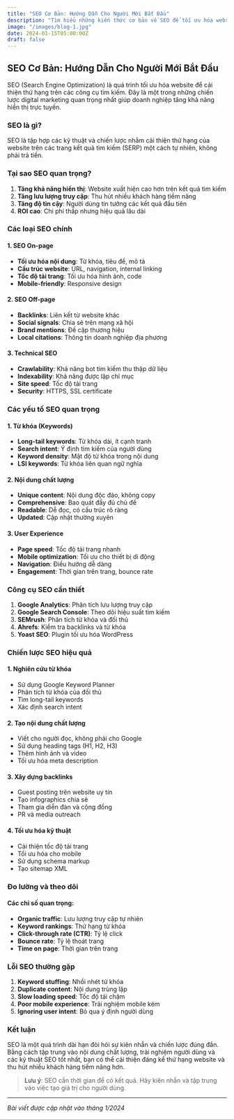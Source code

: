 ```yaml
---
title: "SEO Cơ Bản: Hướng Dẫn Cho Người Mới Bắt Đầu"
description: "Tìm hiểu những kiến thức cơ bản về SEO để tối ưu hóa website và tăng thứ hạng trên Google"
image: "/images/blog-1.jpg"
date: 2024-01-15T05:00:00Z
draft: false
---
```


## SEO Cơ Bản: Hướng Dẫn Cho Người Mới Bắt Đầu

SEO (Search Engine Optimization) là quá trình tối ưu hóa website để cải thiện thứ hạng trên các công cụ tìm kiếm. Đây là một trong những chiến lược digital marketing quan trọng nhất giúp doanh nghiệp tăng khả năng hiển thị trực tuyến.

### SEO là gì?

SEO là tập hợp các kỹ thuật và chiến lược nhằm cải thiện thứ hạng của website trên các trang kết quả tìm kiếm (SERP) một cách tự nhiên, không phải trả tiền.

### Tại sao SEO quan trọng?

1. **Tăng khả năng hiển thị**: Website xuất hiện cao hơn trên kết quả tìm kiếm
2. **Tăng lưu lượng truy cập**: Thu hút nhiều khách hàng tiềm năng
3. **Tăng độ tin cậy**: Người dùng tin tưởng các kết quả đầu tiên
4. **ROI cao**: Chi phí thấp nhưng hiệu quả lâu dài

### Các loại SEO chính

#### 1. SEO On-page
- **Tối ưu hóa nội dung**: Từ khóa, tiêu đề, mô tả
- **Cấu trúc website**: URL, navigation, internal linking
- **Tốc độ tải trang**: Tối ưu hóa hình ảnh, code
- **Mobile-friendly**: Responsive design

#### 2. SEO Off-page
- **Backlinks**: Liên kết từ website khác
- **Social signals**: Chia sẻ trên mạng xã hội
- **Brand mentions**: Đề cập thương hiệu
- **Local citations**: Thông tin doanh nghiệp địa phương

#### 3. Technical SEO
- **Crawlability**: Khả năng bot tìm kiếm thu thập dữ liệu
- **Indexability**: Khả năng được lập chỉ mục
- **Site speed**: Tốc độ tải trang
- **Security**: HTTPS, SSL certificate

### Các yếu tố SEO quan trọng

#### 1. Từ khóa (Keywords)
- **Long-tail keywords**: Từ khóa dài, ít cạnh tranh
- **Search intent**: Ý định tìm kiếm của người dùng
- **Keyword density**: Mật độ từ khóa trong nội dung
- **LSI keywords**: Từ khóa liên quan ngữ nghĩa

#### 2. Nội dung chất lượng
- **Unique content**: Nội dung độc đáo, không copy
- **Comprehensive**: Bao quát đầy đủ chủ đề
- **Readable**: Dễ đọc, có cấu trúc rõ ràng
- **Updated**: Cập nhật thường xuyên

#### 3. User Experience
- **Page speed**: Tốc độ tải trang nhanh
- **Mobile optimization**: Tối ưu cho thiết bị di động
- **Navigation**: Điều hướng dễ dàng
- **Engagement**: Thời gian trên trang, bounce rate

### Công cụ SEO cần thiết

1. **Google Analytics**: Phân tích lưu lượng truy cập
2. **Google Search Console**: Theo dõi hiệu suất tìm kiếm
3. **SEMrush**: Phân tích từ khóa và đối thủ
4. **Ahrefs**: Kiểm tra backlinks và từ khóa
5. **Yoast SEO**: Plugin tối ưu hóa WordPress

### Chiến lược SEO hiệu quả

#### 1. Nghiên cứu từ khóa
- Sử dụng Google Keyword Planner
- Phân tích từ khóa của đối thủ
- Tìm long-tail keywords
- Xác định search intent

#### 2. Tạo nội dung chất lượng
- Viết cho người đọc, không phải cho Google
- Sử dụng heading tags (H1, H2, H3)
- Thêm hình ảnh và video
- Tối ưu hóa meta description

#### 3. Xây dựng backlinks
- Guest posting trên website uy tín
- Tạo infographics chia sẻ
- Tham gia diễn đàn và cộng đồng
- PR và media outreach

#### 4. Tối ưu hóa kỹ thuật
- Cải thiện tốc độ tải trang
- Tối ưu hóa cho mobile
- Sử dụng schema markup
- Tạo sitemap XML

### Đo lường và theo dõi

#### Các chỉ số quan trọng:
- **Organic traffic**: Lưu lượng truy cập tự nhiên
- **Keyword rankings**: Thứ hạng từ khóa
- **Click-through rate (CTR)**: Tỷ lệ click
- **Bounce rate**: Tỷ lệ thoát trang
- **Time on page**: Thời gian trên trang

### Lỗi SEO thường gặp

1. **Keyword stuffing**: Nhồi nhét từ khóa
2. **Duplicate content**: Nội dung trùng lặp
3. **Slow loading speed**: Tốc độ tải chậm
4. **Poor mobile experience**: Trải nghiệm mobile kém
5. **Ignoring user intent**: Bỏ qua ý định người dùng

### Kết luận

SEO là một quá trình dài hạn đòi hỏi sự kiên nhẫn và chiến lược đúng đắn. Bằng cách tập trung vào nội dung chất lượng, trải nghiệm người dùng và các kỹ thuật SEO tốt nhất, bạn có thể cải thiện đáng kể thứ hạng website và thu hút nhiều khách hàng tiềm năng hơn.

> **Lưu ý**: SEO cần thời gian để có kết quả. Hãy kiên nhẫn và tập trung vào việc tạo giá trị cho người dùng.

---

*Bài viết được cập nhật vào tháng 1/2024* 